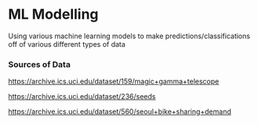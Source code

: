 # ML Modelling

Using various machine learning models to make predictions/classifications off of various different types of data


### Sources of Data

https://archive.ics.uci.edu/dataset/159/magic+gamma+telescope

https://archive.ics.uci.edu/dataset/236/seeds

https://archive.ics.uci.edu/dataset/560/seoul+bike+sharing+demand
